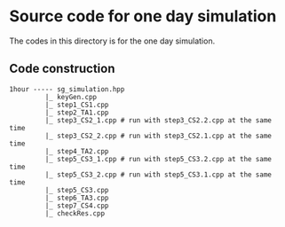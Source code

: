 # Source code for one day simulation
The codes in this directory is for the one day simulation.

## Code construction
```
1hour ----- sg_simulation.hpp
         |_ keyGen.cpp
         |_ step1_CS1.cpp
         |_ step2_TA1.cpp
         |_ step3_CS2_1.cpp # run with step3_CS2.2.cpp at the same time
         |_ step3_CS2_2.cpp # run with step3_CS2.1.cpp at the same time
         |_ step4_TA2.cpp
         |_ step5_CS3_1.cpp # run with step5_CS3.2.cpp at the same time
         |_ step5_CS3_2.cpp # run with step5_CS3.1.cpp at the same time
         |_ step5_CS3.cpp
         |_ step6_TA3.cpp
         |_ step7_CS4.cpp
         |_ checkRes.cpp
```
